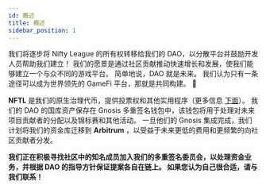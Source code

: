 ```yaml
---
id: 概述
title: 概述
sidebar_position: 1
---
```


我们将逐步将 Nifty League 的所有权转移给我们的 DAO，以分散平台并鼓励开发人员帮助我们建立！ 我们的愿景是通过社区贡献推动快速增长和发展，使我们能够建立一个与众不同的游戏平台。 简单地说，DAO 就是未来。 我们认为只有一条途径可以成为世界领先的 GameFi 平台，那就是共同构建。 💜

**NFTL** 是我们的原生治理代币，提供投票权和其他实用程序（更多信息 [下面](https://nifty-league.com/about#nftl)）。 我们的 DAO 的国库资产保存在 Gnosis 多重签名钱包中，该钱包将用于处理对未来项目贡献者的分配以及锦标赛和其他活动。 一旦他们的 Gnosis 集成完成，我们计划将我们的资金库迁移到 **Arbitrum** ，以受益于未来更低的费用和更频繁的向社区贡献者分发。

**我们正在积极寻找社区中的知名成员加入我们的多重签名委员会，以处理资金业务，并根据 DAO 的指导方针保证提案各自在链上。 如果您认为自己很合适，请与我们联系！**
